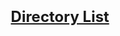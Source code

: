 <h1 align="center">
  <a href="https://fuadhasanshihab.github.io/assets/index.html" style="font-size: 24px;">
    Directory List
  </a>
</h1>
